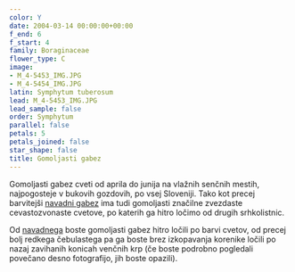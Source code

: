 ```yaml
---
color: Y
date: 2004-03-14 00:00:00+00:00
f_end: 6
f_start: 4
family: Boraginaceae
flower_type: C
image:
- M_4-5453_IMG.JPG
- M_4-5454_IMG.JPG
latin: Symphytum tuberosum
lead: M_4-5453_IMG.JPG
lead_sample: false
order: Symphytum
parallel: false
petals: 5
petals_joined: false
star_shape: false
title: Gomoljasti gabez
---
```

Gomoljasti gabez cveti od aprila do junija na vlažnih senčnih mestih, najpogosteje v bukovih gozdovih, po vsej Sloveniji. Tako kot precej barvitejši [navadni gabez](../symphytumofficinale/) ima tudi gomoljasti značilne zvezdaste cevastozvonaste cvetove, po katerih ga hitro ločimo od drugih srhkolistnic.

Od [navadnega](../symphytumofficinale/) boste gomoljasti gabez hitro ločili po barvi cvetov, od precej bolj redkega čebulastega pa ga boste brez izkopavanja korenike ločili po nazaj zavihanih konicah venčnih krp (če boste podrobno pogledali povečano desno fotografijo, jih boste opazili).
